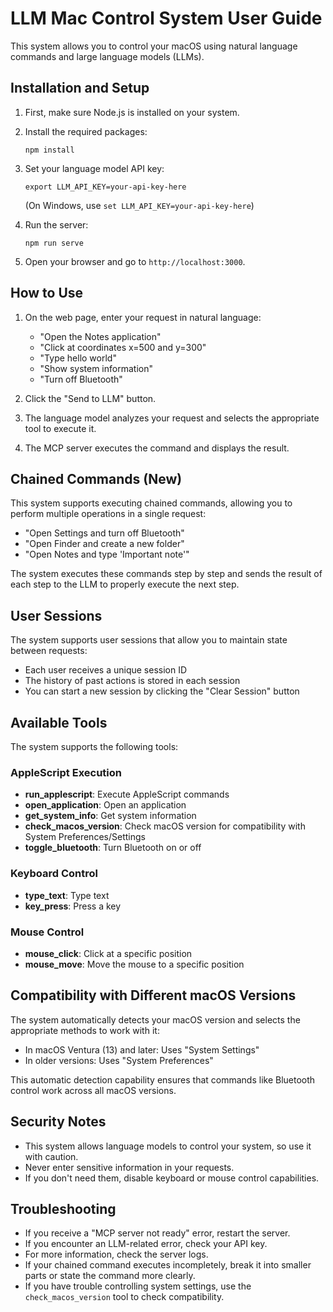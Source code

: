 # LLM Mac Control System User Guide

This system allows you to control your macOS using natural language commands and large language models (LLMs).

## Installation and Setup

1. First, make sure Node.js is installed on your system.
2. Install the required packages:
   ```
   npm install
   ```
3. Set your language model API key:
   ```
   export LLM_API_KEY=your-api-key-here
   ```
   
   (On Windows, use `set LLM_API_KEY=your-api-key-here`)

4. Run the server:
   ```
   npm run serve
   ```

5. Open your browser and go to `http://localhost:3000`.

## How to Use

1. On the web page, enter your request in natural language:
   - "Open the Notes application"
   - "Click at coordinates x=500 and y=300"
   - "Type hello world"
   - "Show system information"
   - "Turn off Bluetooth"

2. Click the "Send to LLM" button.

3. The language model analyzes your request and selects the appropriate tool to execute it.

4. The MCP server executes the command and displays the result.

## Chained Commands (New)

This system supports executing chained commands, allowing you to perform multiple operations in a single request:

- "Open Settings and turn off Bluetooth"
- "Open Finder and create a new folder"
- "Open Notes and type 'Important note'"

The system executes these commands step by step and sends the result of each step to the LLM to properly execute the next step.

## User Sessions

The system supports user sessions that allow you to maintain state between requests:

- Each user receives a unique session ID
- The history of past actions is stored in each session
- You can start a new session by clicking the "Clear Session" button

## Available Tools

The system supports the following tools:

### AppleScript Execution
- **run_applescript**: Execute AppleScript commands
- **open_application**: Open an application
- **get_system_info**: Get system information
- **check_macos_version**: Check macOS version for compatibility with System Preferences/Settings
- **toggle_bluetooth**: Turn Bluetooth on or off

### Keyboard Control
- **type_text**: Type text
- **key_press**: Press a key

### Mouse Control
- **mouse_click**: Click at a specific position
- **mouse_move**: Move the mouse to a specific position

## Compatibility with Different macOS Versions

The system automatically detects your macOS version and selects the appropriate methods to work with it:

- In macOS Ventura (13) and later: Uses "System Settings"
- In older versions: Uses "System Preferences"

This automatic detection capability ensures that commands like Bluetooth control work across all macOS versions.

## Security Notes

- This system allows language models to control your system, so use it with caution.
- Never enter sensitive information in your requests.
- If you don't need them, disable keyboard or mouse control capabilities.

## Troubleshooting

- If you receive a "MCP server not ready" error, restart the server.
- If you encounter an LLM-related error, check your API key.
- For more information, check the server logs.
- If your chained command executes incompletely, break it into smaller parts or state the command more clearly.
- If you have trouble controlling system settings, use the `check_macos_version` tool to check compatibility. 